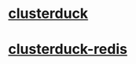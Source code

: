 # [clusterduck](https://github.com/kakserpom/clusterduck/blob/master/clusterduck/README.md)

# [clusterduck-redis](https://github.com/kakserpom/clusterduck/blob/master/clusterduck-redis/README.md)

